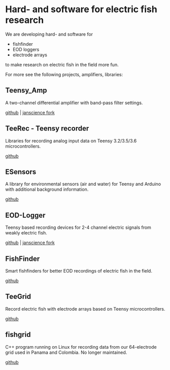 # Hard- and software for electric fish research

We are developing hard- and software for

- fishfinder
- EOD loggers
- electrode arrays

to make research on electric fish in the field more fun.

For more see the following projects, amplifiers, libraries:


## Teensy_Amp

A two-channel differential amplifier with band-pass filter settings.

[github](https://github.com/muchaste/Teensy_Amp) |
[janscience fork](https://github.com/janscience/Teensy_Amp)


## TeeRec - Teensy recorder

Libraries for recording analog input data on Teensy 3.2/3.5/3.6
microcontrollers.

[github](https://github.com/janscience/TeeRec)


## ESensors

A library for environmental sensors (air and water) for Teensy and
Arduino with additional background information.

[github](https://github.com/janscience/ESensors)


## EOD-Logger

Teensy based recording devices for 2-4 channel electric signals from
weakly electric fish.

[github](https://github.com/muchaste/EOD-Logger) |
[janscience fork](https://github.com/janscience/EOD-Logger)


## FishFinder

Smart fishfinders for better EOD recordings of electric fish in the field.

[github](https://github.com/janscience/FishFinder)


## TeeGrid

Record electric fish with electrode arrays based on Teensy
microcontrollers.

[github](https://github.com/janscience/TeeGrid)


## fishgrid

C++ program running on Linux for recording data from our 64-electrode
grid used in Panama and Colombia. No longer maintained.

[github](https://github.com/bendalab/fishgrid)